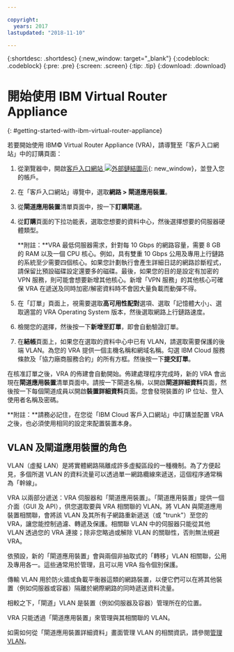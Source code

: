 ```yaml
---

copyright:
  years: 2017
lastupdated: "2018-11-10"

---
```


{:shortdesc: .shortdesc}
{:new_window: target="_blank"}
{:codeblock: .codeblock}
{:pre: .pre}
{:screen: .screen}
{:tip: .tip}
{:download: .download}


# 開始使用 IBM Virtual Router Appliance
{: #getting-started-with-ibm-virtual-router-appliance}

若要開始使用 IBM© Virtual Router Appliance (VRA)，請導覽至「客戶入口網站」中的訂購頁面：

1. 從瀏覽器中，開啟[客戶入口網站 ![外部鏈結圖示](../../icons/launch-glyph.svg "外部鏈結圖示")](https://control.softlayer.com/){: new_window}，並登入您的帳戶。
2. 在「客戶入口網站」導覽中，選取**網路 > 閘道應用裝置**。
3. 從**閘道應用裝置**清單頁面中，按一下**訂購閘道**。
4. 從**訂購**頁面的下拉功能表，選取您想要的資料中心，然後選擇想要的伺服器硬體類型。

    **附註：**VRA 最低伺服器需求，針對每 10 Gbps 的網路容量，需要 8 GB 的 RAM 以及一個 CPU 核心。例如，具有雙重 10 Gbps 公用及專用上行鏈路的系統至少需要四個核心。如果您計劃執行會產生詳細日誌的網路診斷程式，請保留比預設磁碟設定還要多的磁碟。最後，如果您的目的是設定有加密的 VPN 服務，則可能會想要新增其他核心。新增「VPN 服務」的其他核心可確保 VRA 在遞送及同時加密/解密資料時不會因大量負載而動彈不得。

5. 在「訂單」頁面上，視需要選取**高可用性配對**選項、選取「記憶體大小」、選取適當的 VRA Operating System 版本，然後選取網路上行鏈路速度。

6. 檢閱您的選擇，然後按一下**新增至訂單**，即會自動驗證訂單。
7. 在**結帳**頁面上，如果您在選取的資料中心中已有 VLAN，請選取需要保護的後端 VLAN。為您的 VRA 提供一個主機名稱和網域名稱。勾選 IBM Cloud 服務條款及「協力廠商服務合約」的所有方框。然後按一下**提交訂單**。

在核准訂單之後，VRA 的佈建會自動開始。佈建處理程序完成時，新的 VRA 會出現在**閘道應用裝置**清單頁面中。請按一下閘道名稱，以開啟**閘道詳細資料**頁面，然後按一下每個閘道成員以開啟**裝置詳細資料**頁面。您會發現裝置的 IP 位址、登入使用者名稱及密碼。  

**附註：**請務必記住，在您從「IBM Cloud 客戶入口網站」中訂購並配置 VRA 之後，也必須使用相同的設定來配置裝置本身。

## VLAN 及閘道應用裝置的角色
VLAN（虛擬 LAN）是將實體網路隔離成許多虛擬區段的一種機制。為了方便起見，多個所選 VLAN 的資料流量可以透過單一網路纜線來遞送，這個程序通常稱為「幹線」。

VRA 以兩部分遞送：VRA 伺服器和「閘道應用裝置」。「閘道應用裝置」提供一個介面（GUI 及 API），供您選取要與 VRA 相關聯的 VLAN。將 VLAN 與閘道應用裝置相關聯，會將該 VLAN 及其所有子網路重新遞送（或 "trunk"）至您的 VRA，讓您能控制過濾、轉遞及保護。相關聯 VLAN 中的伺服器只能從其他 VLAN 透過您的 VRA 連接；除非您略過或解除 VLAN 的關聯性，否則無法規避 VRA。

依預設，新的「閘道應用裝置」會與兩個非抽取式的「轉移」VLAN 相關聯，公用及專用各一。這些通常用於管理，且可以用 VRA 指令個別保護。

傳輸 VLAN 用於防火牆或負載平衡器這類的網路裝置，以便它們可以在將其他裝置（例如伺服器或容器）隔離於網際網路的同時遞送資料流量。

相較之下，「閘道」VLAN 是裝置（例如伺服器及容器）管理所在的位置。

VRA 只能透過「閘道應用裝置」來管理與其相關聯的 VLAN。

如需如何從「閘道應用裝置詳細資料」畫面管理 VLAN 的相關資訊，請參閱[管理 VLAN](/docs/infrastructure/virtual-router-appliance?topic=virtual-router-appliance-managing-your-vlans)。
